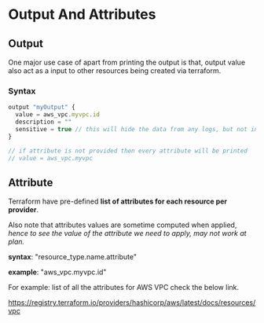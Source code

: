 # Output And Attributes

## Output

One major use case of apart from printing the output is that, output value also act as a input to other resources being created via terraform.

### Syntax

```js
output "myOutput" {
  value = aws_vpc.myvpc.id
  description = ""
  sensitive = true // this will hide the data from any logs, but not in state files.
}

// if attribute is not provided then every attribute will be printed
// value = aws_vpc.myvpc
```

## Attribute

Terraform have pre-defined **list of attributes for each resource per provider**.

Also note that attributes values are sometime computed when applied, *hence to see the value of the attribute we need to apply, may not work at plan.*

**syntax**: "resource_type.name.attribute"

**example**: "aws_vpc.myvpc.id"

For example: list of all the attributes for AWS VPC check the below link.

https://registry.terraform.io/providers/hashicorp/aws/latest/docs/resources/vpc
